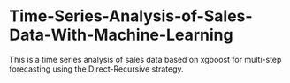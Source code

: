 # Time-Series-Analysis-of-Sales-Data-With-Machine-Learning
This is a time series analysis of sales data based on xgboost for multi-step forecasting using the Direct-Recursive strategy.
